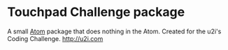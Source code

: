 # Touchpad Challenge package

A small [Atom](https://atom.io) package that does nothing in the Atom. Created for the u2i's Coding Challenge. http://u2i.com
